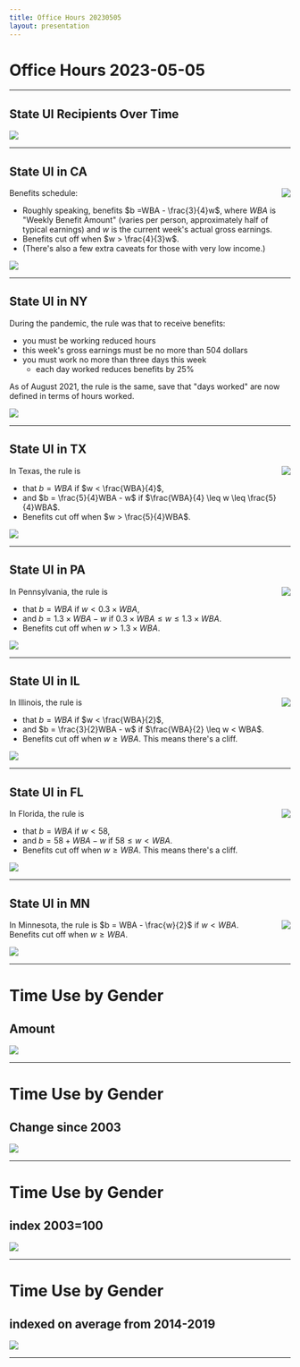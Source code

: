 ```yaml
---
title: Office Hours 20230505
layout: presentation
---
```


# Office Hours 2023-05-05

---


## State UI Recipients Over Time

<img src="img/20230505/saUSAwide.png" style="max-width:100%;">

---

## State UI in CA

<img src="img/20230505/uiCA.png" style="max-width:30%;float:right;">


Benefits schedule:
- Roughly speaking, benefits $b  =WBA - \frac{3}{4}w$, where $WBA$ is "Weekly Benefit Amount" (varies per person, approximately half of typical earnings) and $w$ is the current week's actual gross earnings.
- Benefits cut off when $w > \frac{4}{3}w$. 
- (There's also a few extra caveats for those with very low income.)



<img src="img/20230505/saCAwide.png" style="max-width:80%;">


---

## State UI in NY


During the pandemic, the rule was that to receive benefits:

- you must be working reduced hours
- this week's gross earnings must be no more than 504 dollars
- you must work no more than three days this week
    - each day worked reduces benefits by 25%

As of August 2021, the rule is the same, save that "days worked" 
are now defined in terms of hours worked.

<img src="img/20230505/saNYwide.png" style="max-width:80%;">



---

## State UI in TX

<img src="img/20230505/uiTX.png" style="max-width:30%;float:right;">


In Texas, the rule is 
- that $b = WBA$ if $w < \frac{WBA}{4}$,
- and $b = \frac{5}{4}WBA - w$ if $\frac{WBA}{4} \leq w \leq \frac{5}{4}WBA$.
- Benefits cut off when $w > \frac{5}{4}WBA$.

<img src="img/20230505/saTXwide.png" style="max-width:80%;">




---

## State UI in PA

<img src="img/20230505/uiPA.png" style="max-width:30%;float:right;">


In Pennsylvania, the rule is 
- that $b = WBA$ if $w < 0.3\times WBA$,
- and $b = 1.3 \times WBA - w$ if $0.3\times WBA \leq w \leq 1.3 \times WBA$.
- Benefits cut off when $w > 1.3 \times WBA$.


<img src="img/20230505/saPAwide.png" style="max-width:80%;">



---

## State UI in IL

<img src="img/20230505/uiIL.png" style="max-width:30%;float:right;">


In Illinois, the rule is
- that $b = WBA$ if $w < \frac{WBA}{2}$,
- and $b = \frac{3}{2}WBA - w$ if $\frac{WBA}{2} \leq w < WBA$.
- Benefits cut off when $w \geq WBA$. This means there's a cliff.

<img src="img/20230505/saILwide.png" style="max-width:80%;">


---


## State UI in FL

<img src="img/20230505/uiFL.png" style="max-width:30%;float:right;">


In Florida, the rule is
- that $b = WBA$ if $w < 58$,
- and $b = 58 + WBA - w$ if $58 \leq w < WBA$.
- Benefits cut off when $w \geq WBA$. This means there's a cliff.

<img src="img/20230505/saFLwide.png" style="max-width:80%;">



---

## State UI in MN

<img src="img/20230505/uiMN.png" style="max-width:30%;float:right;">

In Minnesota, the rule is $b = WBA - \frac{w}{2}$ if $w < WBA$.  
Benefits cut off when $w \geq WBA$.

<img src="img/20230505/saMNwide.png" style="max-width:80%;">








---

# Time Use by Gender

## Amount

<img src="img/20230505/time.png" style="max-width:100%;">


---

# Time Use by Gender

## Change since 2003

<img src="img/20230505/time_change.png" style="max-width:100%;">


---

# Time Use by Gender

## index 2003=100

<img src="img/20230505/time_index03.png" style="max-width:100%;">


---

# Time Use by Gender

## indexed on average from 2014-2019

<img src="img/20230505/time_index14.png" style="max-width:100%;">



---


